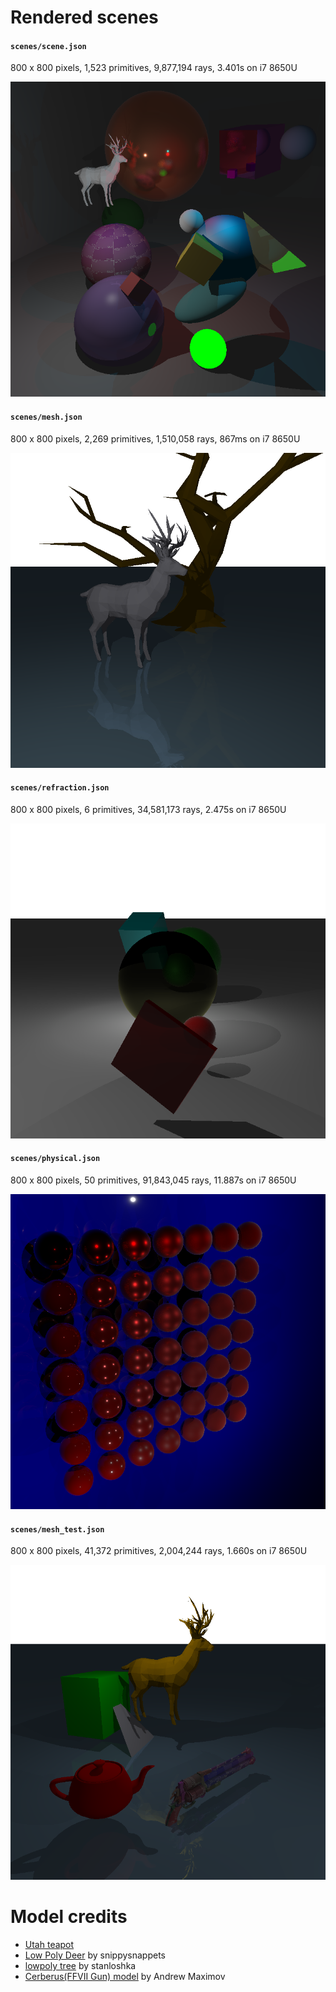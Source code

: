 # Rendered scenes

#### `scenes/scene.json`

800 x 800 pixels, 1,523 primitives, 9,877,194 rays, 3.401s on i7 8650U

![scene.json](./scene.png)

#### `scenes/mesh.json`

800 x 800 pixels, 2,269 primitives, 1,510,058 rays, 867ms on i7 8650U

![mesh.json](./mesh.png)

#### `scenes/refraction.json`

800 x 800 pixels, 6 primitives, 34,581,173 rays, 2.475s on i7 8650U

![refraction.json](./refraction.png)

#### `scenes/physical.json`

800 x 800 pixels, 50 primitives, 91,843,045 rays, 11.887s on i7 8650U

![physical.json](./physical.png)

#### `scenes/mesh_test.json`

800 x 800 pixels, 41,372 primitives, 2,004,244 rays, 1.660s on i7 8650U

![mesh_test.json](./mesh_test.png)

# Model credits
- [Utah teapot](https://en.wikipedia.org/wiki/Utah_teapot)
- [Low Poly Deer](https://free3d.com/3d-model/low-poly-deer-72513.html) by snippysnappets
- [lowpoly tree](https://www.turbosquid.com/3d-models/free-tree-3d-model/592617) by stanloshka
- [Cerberus(FFVII Gun) model](http://www.polycount.com/forum/showthread.php?t=130641) by Andrew Maximov
